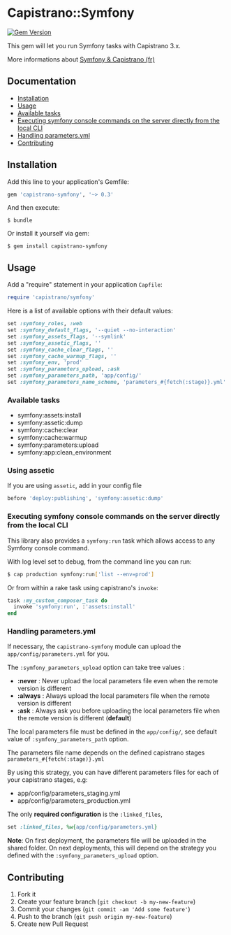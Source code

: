 # Capistrano::Symfony

[![Gem Version](https://badge.fury.io/rb/capistrano-symfony.png)](http://badge.fury.io/rb/capistrano-symfony)

This gem will let you run Symfony tasks with Capistrano 3.x.

More informations about [Symfony & Capistrano (fr)](http://wozbe.com/fr/blog/2013-12-31-realiser-deploiement-automatique-application-symfony-avec-capistrano)

## Documentation

* [Installation](#installation)
* [Usage](#usage)
* [Available tasks](#available-tasks)
* [Executing symfony console commands on the server directly from the local CLI](#executing-symfony-console-commands-on-the-server-directly-from-the-local-cli)
* [Handling parameters.yml](#handling-parametersyml)
* [Contributing](#contributing)


## Installation

Add this line to your application's Gemfile:

```ruby
gem 'capistrano-symfony', '~> 0.3'
```

And then execute:

    $ bundle

Or install it yourself via gem:

    $ gem install capistrano-symfony

## Usage

Add a "require" statement in your application `Capfile`:

```ruby
require 'capistrano/symfony'
```

Here is a list of available options with their default values:

```ruby
set :symfony_roles, :web
set :symfony_default_flags, '--quiet --no-interaction'
set :symfony_assets_flags, '--symlink'
set :symfony_assetic_flags, ''
set :symfony_cache_clear_flags, ''
set :symfony_cache_warmup_flags, ''
set :symfony_env, 'prod'
set :symfony_parameters_upload, :ask
set :symfony_parameters_path, 'app/config/'
set :symfony_parameters_name_scheme, 'parameters_#{fetch(:stage)}.yml'
```

### Available tasks

- symfony:assets:install
- symfony:assetic:dump
- symfony:cache:clear
- symfony:cache:warmup
- symfony:parameters:upload
- symfony:app:clean_environment

### Using assetic

If you are using `assetic`, add in your config file

```ruby
before 'deploy:publishing', 'symfony:assetic:dump'
```

### Executing symfony console commands on the server directly from the local CLI

This library also provides a `symfony:run` task which allows access to any
Symfony console command.

With log level set to debug, from the command line you can run:

```bash
$ cap production symfony:run['list --env=prod']
```

Or from within a rake task using capistrano's `invoke`:

```ruby
task :my_custom_composer_task do
  invoke 'symfony:run', :'assets:install'
end
```

### Handling parameters.yml

If necessary, the `capistrano-symfony` module can upload the `app/config/parameters.yml` for you.

The `:symfony_parameters_upload` option can take tree values :
- **:never** : Never upload the local parameters file even when the remote version is different
- **:always** : Always upload the local parameters file when the remote version is different
- **:ask** : Always ask you before uploading the local parameters file when the remote version is different (**default**)

The local parameters file must be defined in the `app/config/`, see default value of `:symfony_parameters_path` option.

The parameters file name depends on the defined capistrano stages `parameters_#{fetch(:stage)}.yml`

By using this strategy, you can have different parameters files for each of your capistrano stages, e.g:
- app/config/parameters_staging.yml
- app/config/parameters_production.yml

The only **required configuration** is the `:linked_files`,

```ruby
set :linked_files, %w{app/config/parameters.yml}
```

**Note**: On first deployment, the parameters file will be uploaded in the shared folder. On next deployments, this will depend on the strategy you defined with the `:symfony_parameters_upload` option.

## Contributing

1. Fork it
2. Create your feature branch (`git checkout -b my-new-feature`)
3. Commit your changes (`git commit -am 'Add some feature'`)
4. Push to the branch (`git push origin my-new-feature`)
5. Create new Pull Request

